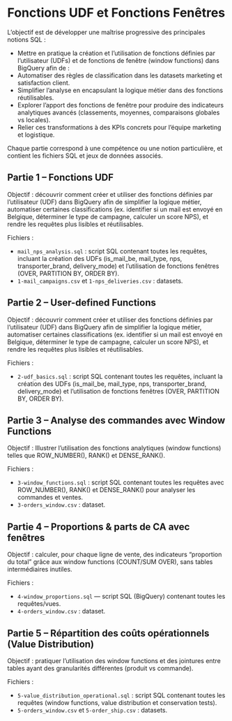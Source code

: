 # Fonctions UDF et Fonctions Fenêtres

L’objectif est de développer une maîtrise progressive des principales notions SQL :
- Mettre en pratique la création et l’utilisation de fonctions définies par l’utilisateur (UDFs) et de fonctions de fenêtre (window functions) dans BigQuery afin de :
- Automatiser des règles de classification dans les datasets marketing et satisfaction client.
- Simplifier l’analyse en encapsulant la logique métier dans des fonctions réutilisables.
- Explorer l’apport des fonctions de fenêtre pour produire des indicateurs analytiques avancés (classements, moyennes, comparaisons globales vs locales).
- Relier ces transformations à des KPIs concrets pour l’équipe marketing et logistique.

Chaque partie correspond à une compétence ou une notion particulière, et contient les fichiers SQL et jeux de données associés.

## Partie 1 – Fonctions UDF

Objectif : découvrir comment créer et utiliser des fonctions définies par l’utilisateur (UDF) dans BigQuery afin de simplifier la logique métier, automatiser certaines classifications (ex. identifier si un mail est envoyé en Belgique, déterminer le type de campagne, calculer un score NPS), et rendre les requêtes plus lisibles et réutilisables.

Fichiers :
- `mail_nps_analysis.sql` : script SQL contenant toutes les requêtes, incluant la création des UDFs (is_mail_be, mail_type, nps, transporter_brand, delivery_mode) et l’utilisation de fonctions fenêtres (OVER, PARTITION BY, ORDER BY).
- `1-mail_campaigns.csv` et `1-nps_deliveries.csv` : datasets.

## Partie 2 – User-defined Functions

Objectif : découvrir comment créer et utiliser des fonctions définies par l’utilisateur (UDF) dans BigQuery afin de simplifier la logique métier, automatiser certaines classifications (ex. identifier si un mail est envoyé en Belgique, déterminer le type de campagne, calculer un score NPS), et rendre les requêtes plus lisibles et réutilisables.

Fichiers :
- `2-udf_basics.sql` : script SQL contenant toutes les requêtes, incluant la création des UDFs (is_mail_be, mail_type, nps, transporter_brand, delivery_mode) et l’utilisation de fonctions fenêtres (OVER, PARTITION BY, ORDER BY).

## Partie 3 – Analyse des commandes avec Window Functions

Objectif : Illustrer l’utilisation des fonctions analytiques (window functions) telles que ROW_NUMBER(), RANK() et DENSE_RANK().

Fichiers :
- `3-window_functions.sql` : script SQL contenant toutes les requêtes avec ROW_NUMBER(), RANK() et DENSE_RANK() pour analyser les commandes et ventes.
- `3-orders_window.csv` : dataset.
  

## Partie 4 – Proportions & parts de CA avec fenêtres

Objectif : calculer, pour chaque ligne de vente, des indicateurs “proportion du total” grâce aux window functions (COUNT/SUM OVER), sans tables intermédiaires inutiles.

Fichiers :
- `4-window_proportions.sql` — script SQL (BigQuery) contenant toutes les requêtes/vues.
- `4-orders_window.csv` : dataset.

## Partie 5 – Répartition des coûts opérationnels (Value Distribution)

Objectif : pratiquer l’utilisation des window functions et des jointures entre tables ayant des granularités différentes (produit vs commande).

Fichiers :
- `5-value_distribution_operational.sql` : script SQL contenant toutes les requêtes (window functions, value distribution et conservation tests).
- `5-orders_window.csv` et `5-order_ship.csv` : datasets.
